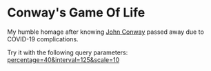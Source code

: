 # Conway's Game Of Life

My humble homage after knowing [John Conway](https://pt.wikipedia.org/wiki/John_Conway) passed away due to COVID-19 complications.


Try it with the following query parameters: [percentage=40&interval=125&scale=10](https://virgs.github.io/conways-game-of-life?percentage=40&interval=125&scale=10)
